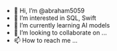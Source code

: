 - 👋 Hi, I’m @abraham5059
- 👀 I’m interested in SQL, Swift
- 🌱 I’m currently learning AI models
- 💞️ I’m looking to collaborate on ...
- 📫 How to reach me ...

<!---
abraham5059/abraham5059 is a ✨ special ✨ repository because its `README.md` (this file) appears on your GitHub profile.
You can click the Preview link to take a look at your changes.
--->
